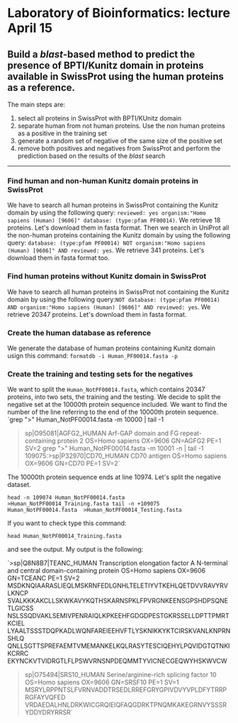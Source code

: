 # Laboratory of Bioinformatics: lecture April 15
## Build a *blast*-based method to predict the presence of BPTI/Kunitz domain in proteins available in SwissProt using the human proteins as a reference. 
The main steps are:
1. select all proteins in SwissProt with BPTI/KUnitz domain
2. separate human from not human proteins. Use the non human proteins as a positive in the training set
3. generate a random set of negative of the same size of the positive set
4. remove both positives and negatives from SwissProt and perform the prediction based on the results of the *blast* search
-----------------------------------------
### Find human and non-human Kunitz domain proteins in SwissProt
We have to search all human proteins in SwissProt containing the Kunitz domain by using the following query: `reviewed: yes organism:"Homo sapiens (Human) [9606]" database: (type:pfam PF00014)`. We retrieve 18 proteins. Let's download them in fasta format. Then we search in UniProt all the non-human proteins containing the Kunitz domain by using the following query: `database: (type:pfam PF00014) NOT organism:"Homo sapiens (Human) [9606]" AND reviewed: yes`. We retrieve 341 proteins. Let's download them in fasta format too. 

### Find human proteins without Kunitz domain in SwissProt
We have to search all human proteins in SwissProt not containing the Kunitz domain by using the following query:`NOT database: (type:pfam PF00014) AND organism:"Homo sapiens (Human) [9606]" AND reviewed: yes`. We retrieve 20347 proteins. Let's download them in fasta format. 

### Create the human database as reference
We generate the database of human proteins containing Kunitz domain usign this command:
`formatdb -i Human_PF00014.fasta -p`

### Create the training and testing sets for the negatives
We want to split the `Human_NotPF00014.fasta`, which contains 20347 proteins, into two sets, the training and the testing. We decide to split the negative set at the 10000th protein sequence included. We want to find the number of the line referring to the end of the 10000th protein sequence.
`grep ">" Human_NotPF00014.fasta -m 10000 | tail -1
>sp|O95081|AGFG2_HUMAN Arf-GAP domain and FG repeat-containing protein 2 OS=Homo sapiens OX=9606 GN=AGFG2 PE=1 SV=2
grep ">" Human_NotPF00014.fasta -m 10001 -n | tail -1
109075:>sp|P32970|CD70_HUMAN CD70 antigen OS=Homo sapiens OX=9606 GN=CD70 PE=1 SV=2`

The 10000th protein sequence ends at line 10974. Let's split the negative dataset.

`head -n 109074 Human_NotPF00014.fasta  >Human_NotPF00014_Training.fasta
tail -n +109075 Human_NotPF00014.fasta  >Human_NotPF00014_Testing.fasta`

If you want to check type this command:

`head Human_NotPF00014_Training.fasta`

and see the output. My output is the following:

`>sp|Q8N8B7|TEANC_HUMAN Transcription elongation factor A N-terminal and central domain-containing protein OS=Homo sapiens OX=9606 GN=TCEANC PE=1 SV=2
MSDKNQIAARASLIEQLMSKRNFEDLGNHLTELETIYVTKEHLQETDVVRAVYRVLKNCP
SVALKKKAKCLLSKWKAVYKQTHSKARNSPKLFPVRGNKEENSGPSHDPSQNETLGICSS
NSLSSQDVAKLSEMIVPENRAIQLKPKEEHFGDGDPESTGKRSSELLDPTTPMRTKCIEL
LYAALTSSSTDQPKADLWQNFAREIEEHVFTLYSKNIKKYKTCIRSKVANLKNPRNSHLQ
QNLLSGTTSPREFAEMTVMEMANKELKQLRASYTESCIQEHYLPQVIDGTQTNKIKCRRC
EKYNCKVTVIDRGTLFLPSWVRNSNPDEQMMTYVICNECGEQWYHSKWVCW
>sp|O75494|SRS10_HUMAN Serine/arginine-rich splicing factor 10 OS=Homo sapiens OX=9606 GN=SRSF10 PE=1 SV=1
MSRYLRPPNTSLFVRNVADDTRSEDLRREFGRYGPIVDVYVPLDFYTRRPRGFAYVQFED
VRDAEDALHNLDRKWICGRQIEIQFAQGDRKTPNQMKAKEGRNVYSSSRYDDYDRYRRSR`

